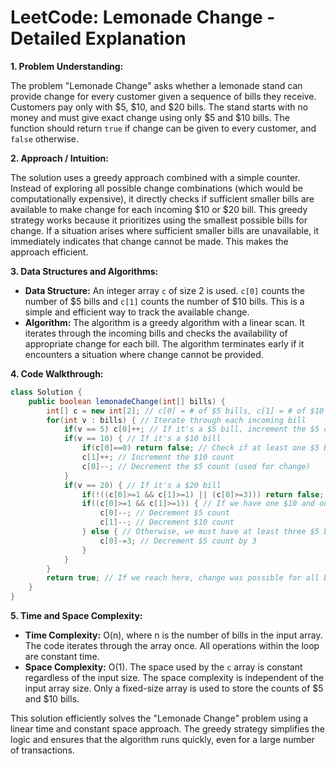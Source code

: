 # LeetCode: Lemonade Change - Detailed Explanation

**1. Problem Understanding:**

The problem "Lemonade Change" asks whether a lemonade stand can provide change for every customer given a sequence of bills they receive.  Customers pay only with $5, $10, and $20 bills. The stand starts with no money and must give exact change using only $5 and $10 bills.  The function should return `true` if change can be given to every customer, and `false` otherwise.

**2. Approach / Intuition:**

The solution uses a greedy approach combined with a simple counter.  Instead of exploring all possible change combinations (which would be computationally expensive), it directly checks if sufficient smaller bills are available to make change for each incoming $10 or $20 bill.  This greedy strategy works because it prioritizes using the smallest possible bills for change. If a situation arises where sufficient smaller bills are unavailable, it immediately indicates that change cannot be made.  This makes the approach efficient.


**3. Data Structures and Algorithms:**

* **Data Structure:** An integer array `c` of size 2 is used. `c[0]` counts the number of $5 bills and `c[1]` counts the number of $10 bills.  This is a simple and efficient way to track the available change.
* **Algorithm:** The algorithm is a greedy algorithm with a linear scan. It iterates through the incoming bills and checks the availability of appropriate change for each bill. The algorithm terminates early if it encounters a situation where change cannot be provided.


**4. Code Walkthrough:**

```java
class Solution {
    public boolean lemonadeChange(int[] bills) {
        int[] c = new int[2]; // c[0] = # of $5 bills, c[1] = # of $10 bills
        for(int v : bills) { // Iterate through each incoming bill
            if(v == 5) c[0]++; // If it's a $5 bill, increment the $5 count
            if(v == 10) { // If it's a $10 bill
                if(c[0]==0) return false; // Check if at least one $5 bill is available
                c[1]++; // Increment the $10 count
                c[0]--; // Decrement the $5 count (used for change)
            }
            if(v == 20) { // If it's a $20 bill
                if(!((c[0]>=1 && c[1]>=1) || (c[0]>=3))) return false; // Check for sufficient change: one $10 and one $5 OR three $5
                if((c[0]>=1 && c[1]>=1)) { // If we have one $10 and one $5
                    c[0]--; // Decrement $5 count
                    c[1]--; // Decrement $10 count
                } else { // Otherwise, we must have at least three $5 bills
                    c[0]-=3; // Decrement $5 count by 3
                }
            }
        }
        return true; // If we reach here, change was possible for all bills
    }
}
```

**5. Time and Space Complexity:**

* **Time Complexity:** O(n), where n is the number of bills in the input array.  The code iterates through the array once. All operations within the loop are constant time.
* **Space Complexity:** O(1). The space used by the `c` array is constant regardless of the input size.  The space complexity is independent of the input array size.  Only a fixed-size array is used to store the counts of $5 and $10 bills.


This solution efficiently solves the "Lemonade Change" problem using a linear time and constant space approach.  The greedy strategy simplifies the logic and ensures that the algorithm runs quickly, even for a large number of transactions.
